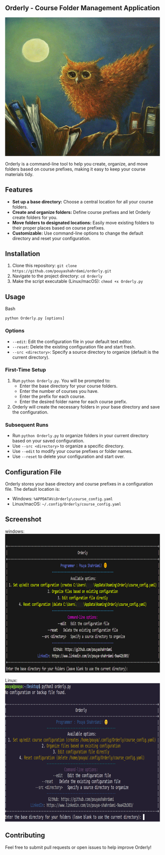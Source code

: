 
## Orderly - Course Folder Management Application

<img src="orderly.jpeg" alt="orderly" width="100%" height="450">

Orderly is a command-line tool to help you create, organize, and move folders based on course prefixes, making it easy to keep your course materials tidy.

## Features

- **Set up a base directory:** Choose a central location for all your course folders.
- **Create and organize folders:** Define course prefixes and let Orderly create folders for you.
- **Move folders to designated locations:** Easily move existing folders to their proper places based on course prefixes.
- **Customizable:** Use command-line options to change the default directory and reset your configuration.

## Installation

1. Clone this repository: `git clone https://github.com/pouyashahrdami/orderly.git`
2. Navigate to the project directory: `cd Orderly`
3. Make the script executable (Linux/macOS): `chmod +x Orderly.py`

## Usage

Bash

  

```
python Orderly.py [options]
```

  

### Options

- `--edit`: Edit the configuration file in your default text editor.
- `--reset`: Delete the existing configuration file and start fresh.
- `--src <directory>`: Specify a source directory to organize (default is the current directory).

### First-Time Setup

1. Run `python Orderly.py`. You will be prompted to:
    - Enter the base directory for your course folders.
    - Enter the number of courses you have.
    - Enter the prefix for each course.
    - Enter the desired folder name for each course prefix.
2. Orderly will create the necessary folders in your base directory and save the configuration.

### Subsequent Runs

- Run `python Orderly.py` to organize folders in your current directory based on your saved configuration.
- Use `--src <directory>` to organize a specific directory.
- Use `--edit` to modify your course prefixes or folder names.
- Use `--reset` to delete your configuration and start over.

## Configuration File

Orderly stores your base directory and course prefixes in a configuration file. The default location is:

- Windows: `%APPDATA%\Orderly\course_config.yaml`
- Linux/macOS: `~/.config/Orderly/course_config.yaml`

## Screenshot

windows:
<img src="win.png" alt="orderly" width="100%" height="450">

Linux:
<img src="linux.png" alt="orderly" width="100%" height="450">


## Contributing

Feel free to submit pull requests or open issues to help improve Orderly!